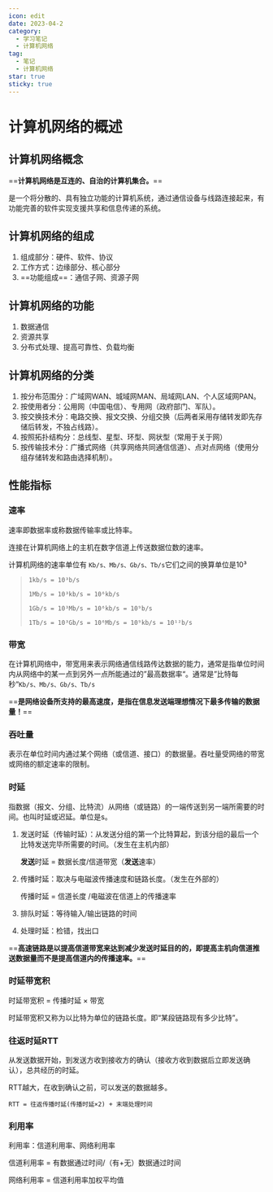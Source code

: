 ```yaml
---
icon: edit
date: 2023-04-2
category:
  - 学习笔记
  - 计算机网络
tag:
  - 笔记
  - 计算机网络
star: true
sticky: true
---
```


# 计算机网络的概述

## 计算机网络概念

==**计算机网络是互连的、自治的计算机集合。**==

是一个将分散的、具有独立功能的计算机系统，通过通信设备与线路连接起来，有功能完善的软件实现支援共享和信息传递的系统。
<!-- more -->
##  计算机网络的组成

1. 组成部分：硬件、软件、协议
2. 工作方式：边缘部分、核心部分
3. ==功能组成==：通信子网、资源子网

## 计算机网络的功能

1. 数据通信
2. 资源共享
3. 分布式处理、提高可靠性、负载均衡

## 计算机网络的分类

1. 按分布范围分：广域网WAN、城域网MAN、局域网LAN、个人区域网PAN。
2. 按使用者分：公用网（中国电信）、专用网（政府部门、军队）。
3. 按交换技术分：电路交换、报文交换、分组交换（后两者采用存储转发即先存储后转发，不独占线路）。
4. 按照拓扑结构分：总线型、星型、环型、网状型（常用于关于网）
5. 按传输技术分：广播式网络（共享网络共同通信信道）、点对点网络（使用分组存储转发和路由选择机制）。

## 性能指标

###  速率

速率即数据率或称数据传输率或比特率。

连接在计算机网络上的主机在数字信道上传送数据位数的速率。

计算机网络的速率单位有 `Kb/s、Mb/s、Gb/s、Tb/s`它们之间的换算单位是10³

> `1kb/s = 10³b/s`
>
> `1Mb/s = 10³kb/s = 10⁶kb/s`
>
> `1Gb/s = 10³Mb/s = 10⁶kb/s = 10⁹b/s`
>
> `1Tb/s = 10³Gb/s = 10⁶Mb/s = 10⁹kb/s = 10¹²b/s`

###  带宽

在计算机网络中，带宽用来表示网络通信线路传达数据的能力，通常是指单位时间内从网络中的某一点到另外一点所能通过的”最高数据率“。通常是”比特每秒“`Kb/s、Mb/s、Gb/s、Tb/s`

==**是网络设备所支持的最高速度，是指在信息发送端理想情况下最多传输的数据量！**==

### 吞吐量

表示在单位时间内通过某个网络（或信道、接口）的数据量。吞吐量受网络的带宽或网络的额定速率的限制。

### 时延

指数据（报文、分组、比特流）从网络（或链路）的一端传送到另一端所需要的时间。也叫时延或迟延。单位是s。

1. 发送时延（传输时延）：从发送分组的第一个比特算起，到该分组的最后一个比特发送完毕所需要的时间。（发生在主机内部）

   **发送**时延 =  数据长度/信道带宽（**发送**速率）

2. 传播时延：取决与电磁波传播速度和链路长度。（发生在外部的）

   传播时延 = 信道长度 /电磁波在信道上的传播速率

3. 排队时延：等待输入/输出链路的时间

4. 处理时延：检错，找出口

==**高速链路是以提高信道带宽来达到减少发送时延目的的，即提高主机向信道推送数据量而不是提高信道内的传播速率。**==

###  时延带宽积

时延带宽积 = 传播时延 × 带宽

时延带宽积又称为以比特为单位的链路长度。即“某段链路现有多少比特”。

###  往返时延RTT

从发送数据开始，到发送方收到接收方的确认（接收方收到数据后立即发送确认），总共经历的时延。

RTT越大，在收到确认之前，可以发送的数据越多。

```RTT = 往返传播时延(传播时延×2) + 末端处理时间```

### 利用率

利用率：信道利用率、网络利用率

信道利用率 = 有数据通过时间/（有+无）数据通过时间

网络利用率 = 信道利用率加权平均值

